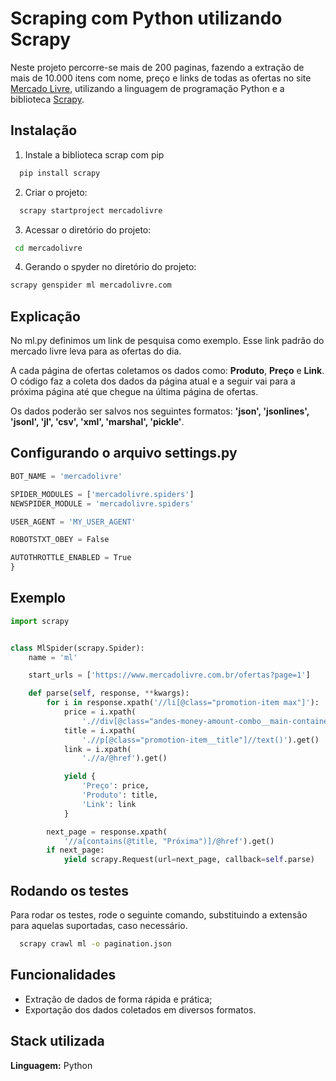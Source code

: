 
# Scraping com Python utilizando Scrapy

Neste projeto percorre-se mais de 200 paginas, fazendo a extração de mais de 10.000 itens com nome, preço e links de todas as ofertas no site [Mercado Livre](https://www.mercadolivre.com.br/ofertas), utilizando a linguagem de programação Python e a biblioteca [Scrapy](https://scrapy.org/). 


## Instalação

1. Instale a biblioteca scrap com pip

```bash
  pip install scrapy
```
2. Criar o projeto:
```bash
  scrapy startproject mercadolivre
```

3. Acessar o diretório do projeto:
```bash
 cd mercadolivre
```

4. Gerando o spyder no diretório do projeto:
```bash
scrapy genspider ml mercadolivre.com
```   
    
## Explicação

No ml.py definimos um link de pesquisa como exemplo. Esse link padrão do mercado livre leva para as ofertas do dia.

A cada página de ofertas coletamos os dados como: **Produto**, **Preço** e **Link**. O código faz a coleta dos dados da página atual e a seguir vai para a próxima página até que chegue na última página de ofertas. 

Os dados poderão ser salvos nos seguintes formatos: **'json', 'jsonlines', 'jsonl', 'jl', 'csv', 'xml', 'marshal', 'pickle'**.

## Configurando o arquivo settings.py

```javascript
BOT_NAME = 'mercadolivre'

SPIDER_MODULES = ['mercadolivre.spiders']
NEWSPIDER_MODULE = 'mercadolivre.spiders'

USER_AGENT = 'MY_USER_AGENT'

ROBOTSTXT_OBEY = False

AUTOTHROTTLE_ENABLED = True
}
```

## Exemplo

```python
import scrapy


class MlSpider(scrapy.Spider):
    name = 'ml'

    start_urls = ['https://www.mercadolivre.com.br/ofertas?page=1']

    def parse(self, response, **kwargs):
        for i in response.xpath('//li[@class="promotion-item max"]'):
            price = i.xpath(
                './/div[@class="andes-money-amount-combo__main-container"]//span//span[3]//text()').getall()
            title = i.xpath(
                './/p[@class="promotion-item__title"]//text()').get()
            link = i.xpath(
                './/a/@href').get()

            yield {
                'Preço': price,
                'Produto': title,
                'Link': link
            }

        next_page = response.xpath(
            '//a[contains(@title, "Próxima")]/@href').get()
        if next_page:
            yield scrapy.Request(url=next_page, callback=self.parse)

```

## Rodando os testes

Para rodar os testes, rode o seguinte comando, substituindo a extensão para aquelas suportadas, caso necessário.

```bash
  scrapy crawl ml -o pagination.json
```

## Funcionalidades

- Extração de dados de forma rápida e prática; 
- Exportação dos dados coletados em diversos formatos.

## Stack utilizada

**Linguagem:** Python
